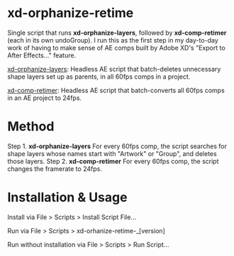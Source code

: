 # xd-orphanize-retime
Single script that runs **xd-orphanize-layers**, followed by **xd-comp-retimer** (each in its own undoGroup). I run this as the first step in my day-to-day work of having to make sense of AE comps built by Adobe XD's "Export to After Effects..." feature.

[xd-orphanize-layers](https://github.com/davemh/xd-orphanize-layers): Headless AE script that batch-deletes unnecessary shape layers set up as parents, in all 60fps comps in a project.

[xd-comp-retimer](https://github.com/davemh/xd-comp-retimer): Headless AE script that batch-converts all 60fps comps in an AE project to 24fps.

# Method
Step 1. **xd-orphanize-layers** For every 60fps comp, the script searches for shape layers whose names start with "Artwork" or "Group", and deletes those layers.
Step 2. **xd-comp-retimer** For every 60fps comp, the script changes the framerate to 24fps.

# Installation & Usage

Install via File > Scripts > Install Script File...

Run via File > Scripts > xd-orhanize-retime-_[version]

Run without installation via File > Scripts > Run Script...
